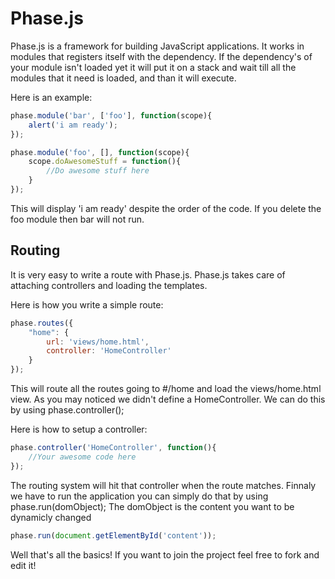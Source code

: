 Phase.js
========

Phase.js is a framework for building JavaScript applications. It works in modules
that registers itself with the dependency. If the dependency's of your module isn't
loaded yet it will put it on a stack and wait till all the modules that it need is 
loaded, and than it will execute.

Here is an example:

```javascript
phase.module('bar', ['foo'], function(scope){
    alert('i am ready');
});

phase.module('foo', [], function(scope){
    scope.doAwesomeStuff = function(){
        //Do awesome stuff here
    } 
});

```

This will display 'i am ready' despite the order of the code. If you delete the 
foo module then bar will not run.

Routing
----
It is very easy to write a route with Phase.js. Phase.js takes care of attaching controllers and loading the templates.

Here is how you write a simple route:

```javascript
phase.routes({
    "home": {
        url: 'views/home.html',
        controller: 'HomeController'
    }
});

```

This will route all the routes going to #/home and load the views/home.html view.
As you may noticed we didn't define a HomeController. We can do this by using phase.controller();

Here is how to setup a controller:

```javascript
phase.controller('HomeController', function(){
    //Your awesome code here
});
```

The routing system will hit that controller when the route matches.
Finnaly we have to run the application you can simply do that by using phase.run(domObject);
The domObject is the content you want to be dynamicly changed

```javascript
phase.run(document.getElementById('content'));
```

Well that's all the basics!
If you want to join the project feel free to fork and edit it!
